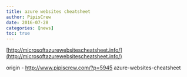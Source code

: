 ```yaml
---
title: azure websites cheatsheet
author: PipisCrew
date: 2016-07-28
categories: [news]
toc: true
---
```


[http://microsoftazurewebsitescheatsheet.info/](http://microsoftazurewebsitescheatsheet.info/)

origin - http://www.pipiscrew.com/?p=5945 azure-websites-cheatsheet